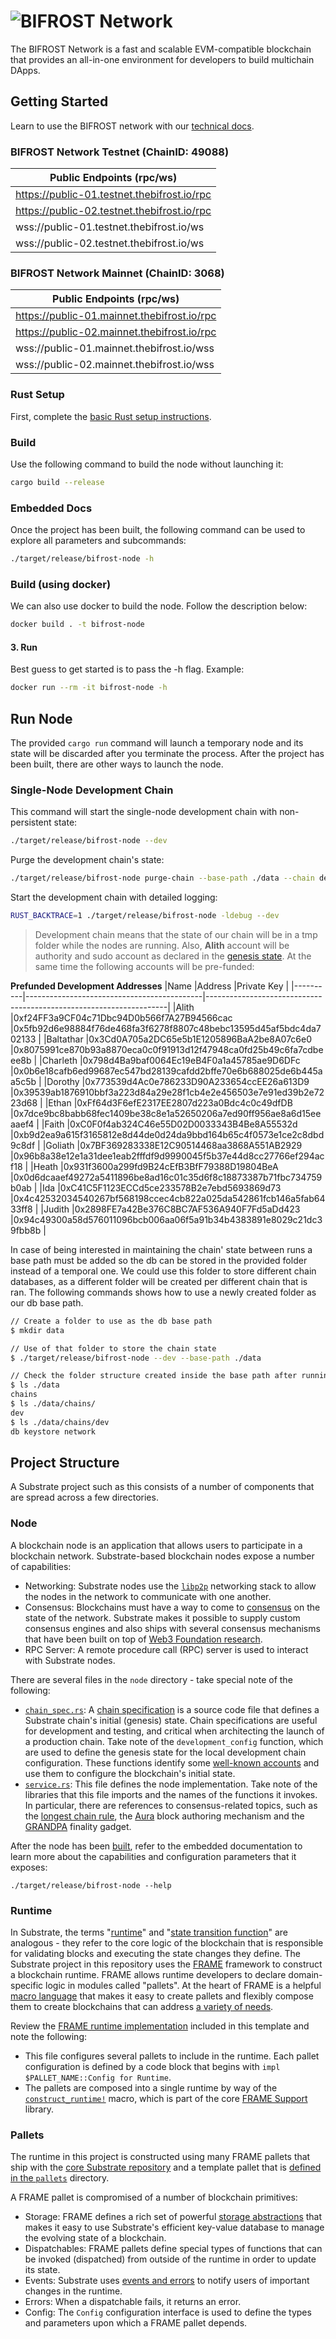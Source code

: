 # ![BIFROST Network](media/bifrost_header.jpeg)

The BIFROST Network is a fast and scalable EVM-compatible blockchain that
provides an all-in-one environment for developers to build multichain DApps.

## Getting Started

Learn to use the BIFROST network with our [technical docs](https://docs.thebifrost.io/bifrost-network).

### BIFROST Network Testnet (ChainID: 49088)
|Public Endpoints (rpc/ws)|
|------|
|https://public-01.testnet.thebifrost.io/rpc|
|https://public-02.testnet.thebifrost.io/rpc|
|wss://public-01.testnet.thebifrost.io/ws|
|wss://public-02.testnet.thebifrost.io/ws|

### BIFROST Network Mainnet (ChainID: 3068)
|Public Endpoints (rpc/ws)|
|------|
|https://public-01.mainnet.thebifrost.io/rpc|
|https://public-02.mainnet.thebifrost.io/rpc|
|wss://public-01.mainnet.thebifrost.io/wss|
|wss://public-02.mainnet.thebifrost.io/wss|

### Rust Setup

First, complete the [basic Rust setup instructions](./docs/rust-setup.md).

### Build

Use the following command to build the node
without launching it:

```sh
cargo build --release
```

### Embedded Docs

Once the project has been built, the following command can be used to explore all parameters and
subcommands:

```sh
./target/release/bifrost-node -h
```

### Build (using docker)

We can also use docker to build the node. Follow the description below:

```sh
docker build . -t bifrost-node
```

#### 3. Run

Best guess to get started is to pass the -h flag. Example:

```sh
docker run --rm -it bifrost-node -h
```

## Run Node

The provided `cargo run` command will launch a temporary node and its state will be discarded after
you terminate the process. After the project has been built, there are other ways to launch the
node.

### Single-Node Development Chain

This command will start the single-node development chain with non-persistent state:

```bash
./target/release/bifrost-node --dev
```

Purge the development chain's state:

```bash
./target/release/bifrost-node purge-chain --base-path ./data --chain dev
```

Start the development chain with detailed logging:

```bash
RUST_BACKTRACE=1 ./target/release/bifrost-node -ldebug --dev
```

> Development chain means that the state of our chain will be in a tmp folder while the nodes are
> running. Also, **Alith** account will be authority and sudo account as declared in the
> [genesis state](https://github.com/bifrost-platform/bifrost-node/tree/main/node/dev/src/chain_spec.rs).
> At the same time the following accounts will be pre-funded:

**Prefunded Development Addresses**
|Name      |Address                                     |Private Key                                                         |
|----------|--------------------------------------------|--------------------------------------------------------------------|
|Alith     |0xf24FF3a9CF04c71Dbc94D0b566f7A27B94566cac  |0x5fb92d6e98884f76de468fa3f6278f8807c48bebc13595d45af5bdc4da702133  |
|Baltathar |0x3Cd0A705a2DC65e5b1E1205896BaA2be8A07c6e0  |0x8075991ce870b93a8870eca0c0f91913d12f47948ca0fd25b49c6fa7cdbeee8b  |
|Charleth  |0x798d4Ba9baf0064Ec19eB4F0a1a45785ae9D6DFc  |0x0b6e18cafb6ed99687ec547bd28139cafdd2bffe70e6b688025de6b445aa5c5b  |
|Dorothy   |0x773539d4Ac0e786233D90A233654ccEE26a613D9  |0x39539ab1876910bbf3a223d84a29e28f1cb4e2e456503e7e91ed39b2e7223d68  |
|Ethan     |0xFf64d3F6efE2317EE2807d223a0Bdc4c0c49dfDB  |0x7dce9bc8babb68fec1409be38c8e1a52650206a7ed90ff956ae8a6d15eeaaef4  |
|Faith     |0xC0F0f4ab324C46e55D02D0033343B4Be8A55532d  |0xb9d2ea9a615f3165812e8d44de0d24da9bbd164b65c4f0573e1ce2c8dbd9c8df  |
|Goliath   |0x7BF369283338E12C90514468aa3868A551AB2929  |0x96b8a38e12e1a31dee1eab2fffdf9d9990045f5b37e44d8cc27766ef294acf18  |
|Heath     |0x931f3600a299fd9B24cEfB3BfF79388D19804BeA  |0x0d6dcaaef49272a5411896be8ad16c01c35d6f8c18873387b71fbc734759b0ab  |
|Ida       |0xC41C5F1123ECCd5ce233578B2e7ebd5693869d73  |0x4c42532034540267bf568198ccec4cb822a025da542861fcb146a5fab6433ff8  |
|Judith    |0x2898FE7a42Be376C8BC7AF536A940F7Fd5aDd423  |0x94c49300a58d576011096bcb006aa06f5a91b34b4383891e8029c21dc39fbb8b  |

In case of being interested in maintaining the chain' state between runs a base path must be added
so the db can be stored in the provided folder instead of a temporal one. We could use this folder
to store different chain databases, as a different folder will be created per different chain that
is ran. The following commands shows how to use a newly created folder as our db base path.

```bash
// Create a folder to use as the db base path
$ mkdir data

// Use of that folder to store the chain state
$ ./target/release/bifrost-node --dev --base-path ./data

// Check the folder structure created inside the base path after running the chain
$ ls ./data
chains
$ ls ./data/chains/
dev
$ ls ./data/chains/dev
db keystore network
```

## Project Structure

A Substrate project such as this consists of a number of components that are spread across a few
directories.

### Node

A blockchain node is an application that allows users to participate in a blockchain network.
Substrate-based blockchain nodes expose a number of capabilities:

- Networking: Substrate nodes use the [`libp2p`](https://libp2p.io/) networking stack to allow the
  nodes in the network to communicate with one another.
- Consensus: Blockchains must have a way to come to
  [consensus](https://docs.substrate.io/main-docs/fundamentals/consensus/) on the state of the
  network. Substrate makes it possible to supply custom consensus engines and also ships with
  several consensus mechanisms that have been built on top of
  [Web3 Foundation research](https://research.web3.foundation/en/latest/polkadot/NPoS/index.html).
- RPC Server: A remote procedure call (RPC) server is used to interact with Substrate nodes.

There are several files in the `node` directory - take special note of the following:

- [`chain_spec.rs`](./node/src/chain_spec.rs): A
  [chain specification](https://docs.substrate.io/main-docs/build/chain-spec/) is a
  source code file that defines a Substrate chain's initial (genesis) state. Chain specifications
  are useful for development and testing, and critical when architecting the launch of a
  production chain. Take note of the `development_config` function, which
  are used to define the genesis state for the local development chain configuration. These
  functions identify some
  [well-known accounts](https://docs.substrate.io/main-docs/fundamentals/accounts-addresses-keys/)
  and use them to configure the blockchain's initial state.
- [`service.rs`](./node/src/service.rs): This file defines the node implementation. Take note of
  the libraries that this file imports and the names of the functions it invokes. In particular,
  there are references to consensus-related topics, such as the
  [longest chain rule](https://docs.substrate.io/main-docs/fundamentals/consensus/#fork-choice-rules),
  the [Aura](https://docs.substrate.io/reference/glossary/#authority-round-aura) block authoring
  mechanism and the
  [GRANDPA](https://docs.substrate.io/reference/glossary/#grandpa) finality
  gadget.

After the node has been [built](#build), refer to the embedded documentation to learn more about the
capabilities and configuration parameters that it exposes:

```shell
./target/release/bifrost-node --help
```

### Runtime

In Substrate, the terms
"[runtime](https://docs.substrate.io/main-docs/fundamentals/runtime-intro/)" and
"[state transition function](https://docs.substrate.io/main-docs/fundamentals/state-transitions-and-storage/)"
are analogous - they refer to the core logic of the blockchain that is responsible for validating
blocks and executing the state changes they define. The Substrate project in this repository uses
the [FRAME](https://docs.substrate.io/reference/frame-pallets/) framework to construct a
blockchain runtime. FRAME allows runtime developers to declare domain-specific logic in modules
called "pallets". At the heart of FRAME is a helpful
[macro language](https://docs.substrate.io/reference/frame-macros/) that makes it easy to
create pallets and flexibly compose them to create blockchains that can address
[a variety of needs](https://www.substrate.io/substrate-users/).

Review the [FRAME runtime implementation](./runtime/src/lib.rs) included in this template and note
the following:

- This file configures several pallets to include in the runtime. Each pallet configuration is
  defined by a code block that begins with `impl $PALLET_NAME::Config for Runtime`.
- The pallets are composed into a single runtime by way of the
  [`construct_runtime!`](https://crates.parity.io/frame_support/macro.construct_runtime.html)
  macro, which is part of the core
  [FRAME Support](https://docs.substrate.io/reference/frame-pallets/)
  library.

### Pallets

The runtime in this project is constructed using many FRAME pallets that ship with the
[core Substrate repository](https://github.com/paritytech/substrate/tree/master/frame) and a
template pallet that is [defined in the `pallets`](./pallets/template/src/lib.rs) directory.

A FRAME pallet is compromised of a number of blockchain primitives:

- Storage: FRAME defines a rich set of powerful
  [storage abstractions](https://docs.substrate.io/main-docs/build/runtime-storage/) that makes
  it easy to use Substrate's efficient key-value database to manage the evolving state of a
  blockchain.
- Dispatchables: FRAME pallets define special types of functions that can be invoked (dispatched)
  from outside of the runtime in order to update its state.
- Events: Substrate uses [events and errors](https://docs.substrate.io/main-docs/build/events-errors/)
  to notify users of important changes in the runtime.
- Errors: When a dispatchable fails, it returns an error.
- Config: The `Config` configuration interface is used to define the types and parameters upon
  which a FRAME pallet depends.
